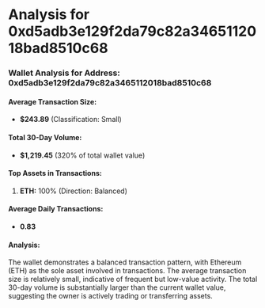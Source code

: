 # Analysis for 0xd5adb3e129f2da79c82a3465112018bad8510c68

### Wallet Analysis for Address: 0xd5adb3e129f2da79c82a3465112018bad8510c68

#### Average Transaction Size:
- **$243.89** (Classification: Small)

#### Total 30-Day Volume:
- **$1,219.45** (320% of total wallet value)

#### Top Assets in Transactions:
1. **ETH:** 100% (Direction: Balanced)

#### Average Daily Transactions:
- **0.83**

#### Analysis:
The wallet demonstrates a balanced transaction pattern, with Ethereum (ETH) as the sole asset involved in transactions. The average transaction size is relatively small, indicative of frequent but low-value activity. The total 30-day volume is substantially larger than the current wallet value, suggesting the owner is actively trading or transferring assets.
